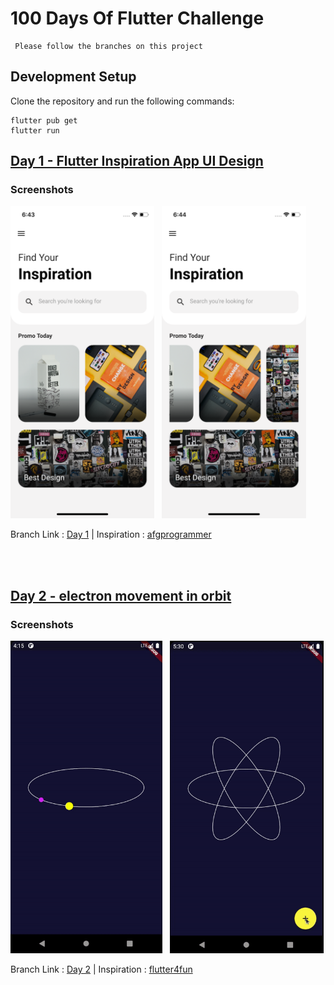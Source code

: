 # 100 Days Of Flutter Challenge

```
 Please follow the branches on this project
```

## Development Setup

Clone the repository and run the following commands:

```
flutter pub get
flutter run
```

## [Day 1 - Flutter Inspiration App UI Design](https://github.com/xihadulislam/100-Days-Of-Flutter/tree/day_1)

### Screenshots

<img src="https://github.com/xihadulislam/100-Days-Of-Flutter/blob/day_1/assets/screenshot/one.png" height="500em" /> &nbsp; <img src="https://github.com/xihadulislam/100-Days-Of-Flutter/blob/day_1/assets/screenshot/two.png" height="500em" />

Branch Link : [Day 1](https://github.com/xihadulislam/100-Days-Of-Flutter/tree/day_1)   |
Inspiration : [afgprogrammer](https://youtu.be/zTTP8XBR6fI) 


<br/>
<br/>


## [Day 2 - electron movement in orbit](https://github.com/xihadulislam/100-Days-Of-Flutter/tree/day_2_electrons_orbit)

### Screenshots

<img src="https://github.com/xihadulislam/100-Days-Of-Flutter/blob/day_2_electrons_orbit/assets/screenshot/one.gif" height="500em" /> &nbsp; <img src="https://github.com/xihadulislam/100-Days-Of-Flutter/blob/day_2_electrons_orbit/assets/screenshot/two.gif" height="500em" />

Branch Link : [Day 2](https://github.com/xihadulislam/100-Days-Of-Flutter/tree/day_2_electrons_orbit)    |
Inspiration : [flutter4fun](https://flutter4fun.com/ui-challenge-4/) 









